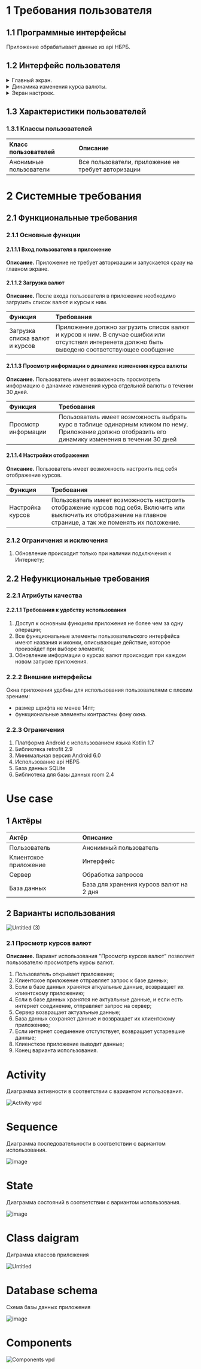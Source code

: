# 1 Требования пользователя


## 1.1 Программные интерфейсы
Приложение обрабатывает данные из api НБРБ. 


## 1.2 Интерфейс пользователя

<details>
<summary>Главный экран.</summary>

![Главный экран](https://user-images.githubusercontent.com/70812017/199709589-0a0aa487-5bc1-4f06-8ecc-fa0d20c95226.jpg)

</details>
  
 <details>
<summary>Динамика изменения курса валюты.</summary>

![Динамика](https://user-images.githubusercontent.com/70812017/199709665-e801408b-0385-4815-a802-b436a02deb2c.jpg) 

</details>

  <details>
<summary>Экран настроек.</summary>

![Экран настройки](https://user-images.githubusercontent.com/70812017/199709707-c49f15a8-3980-47fb-b8bf-c339e9609f36.jpg)

</details>


## 1.3 Характеристики пользователей

### 1.3.1 Классы пользователей

| Класс пользователей | Описание |
|:---|:---|
| Анонимные пользователи | Все пользователи, приложение не требует авторизации |

# 2 Системные требования

<a name="functional_requirements"/>

## 2.1 Функциональные требования

<a name="main_functions"/>

### 2.1.1 Основные функции

<a name="user_logon_to_the_application"/>

#### 2.1.1.1 Вход пользователя в приложение
**Описание.** Приложение не требует авторизации и запускается сразу на главном экране.

<a name="download_products"/>

#### 2.1.1.2 Загрузка валют
**Описание.** После входа пользователя в приложение необходимо загрузить список валют и курсы к ним.

| Функция | Требования | 
|:---|:---|
| Загрузка списка валют и курсов | Приложение должно загрузить список валют и курсов к ним. В случае ошибки или отсутствия интеренета должно быть выведено соответствующее сообщение|

<a name="download_product"/>

#### 2.1.1.3 Просмотр информации о динамике изменения курса валюты
**Описание.** Пользователь имеет возможность просмотреть информацию о данамике изменения курса отдельной валюты в течении 30 дней.

| Функция | Требования | 
|:---|:---|
| Просмотр информации | Пользователь имеет возможность выбрать курс в таблице одинарным кликом по нему. Приложение должно отобразить его динамику изменения в течении 30 дней|

<a name="add_to_cart"/>

#### 2.1.1.4 Настройки отображения
**Описание.** Пользователь имеет возможность настроить под себя отображение курсов.

| Функция | Требования | 
|:---|:---|
| Настройка курсов | Пользователь имеет возможность настроить отображение курсов под себя. Включить или выключить их отображение на главное странице, а так же поменять их положение.|

### 2.1.2 Ограничения и исключения
1. Обновление происходит только при наличии подключения к Интернету;

<a name="non-functional_requirements"/>

## 2.2 Нефункциональные требования

<a name="quality_attributes"/>

### 2.2.1 Атрибуты качества

<a name="requirements_for_ease_of_use"/>

#### 2.2.1.1 Требования к удобству использования
1. Доступ к основным функциям приложения не более чем за одну операции;
2. Все функциональные элементы пользовательского интерфейса имеют названия и иконки, описывающие действие, которое произойдет при выборе элемента;
3. Обновление информации о курсах валют происходит при каждом новом запуске приложения.

<a name="external_interfaces"/>

### 2.2.2 Внешние интерфейсы
Окна приложения удобны для использования пользователями с плохим зрением:
  * размер шрифта не менее 14пт;
  * функциональные элементы контрастны фону окна.

<a name="restrictions"/>

### 2.2.3 Ограничения
1. Платформв Android с использованием языка Kotlin 1.7
2. Библиотека retrofit 2.9
3. Минимальная версия Android 6.0
4. Использование api НБРБ
5. База данных SQLite
6. Библиотека для базы данных room 2.4

# Use case

## 1 Актёры 

| Актёр | Описание |
|:--|:--|
| Пользователь | Анонимный пользователь |
| Клиентское приложение | Интерфейс |
| Сервер | Обработка запросов |
| База данных | База для хранения курсов валют на 2 дня |

## 2 Варианты использования

![Untitled (3)](https://user-images.githubusercontent.com/70812017/204878849-cf781109-4218-4323-90aa-974ca5991a97.png)

### 2.1 Просмотр курсов валют

 **Описание.** Вариант использования "Просмотр курсов валют" позволяет пользователю просмотреть курсы валют.
 
1. Пользователь открывает приложение;
2. Клиентское приложение отправляет запрос к базе данных;
3. Если в базе данных хранятся аткуальные данные, возвращает их клиентскому приложению;
4. Если в базе данных хранятся не актуальные данные, и если есть интернет соединение, отправляет запрос на сервер;
5. Сервер возвращает актуальные данные;
6. База данных сохраняет данные и возвращает их клиентскому приложению;
7. Если интернет соединение отстутствует, возвращает устаревшие данные;
8. Клиенсткое приложение выводит данные;
8. Конец варианта использования.

# Activity

Диаграмма активности в соответствии с вариантом использования.

![Activity vpd](https://user-images.githubusercontent.com/70812017/204910103-b1009a3a-9b44-4190-b569-aebf2781a249.png)

# Sequence

Диаграмма последовательности в соответствии с вариантом использования.

![image](https://user-images.githubusercontent.com/70812017/204915197-97270160-ba4a-4780-a723-14197542987e.png)

# State

Диаграмма состояний в соответствии с вариантом использования.

![image](https://user-images.githubusercontent.com/70812017/204915371-0da596ee-cebf-4951-8131-3b1a97bea4cf.png)

# Class daigram

Диграмма классов приложения 

![Untitled](https://user-images.githubusercontent.com/70812017/206169766-bae34e9b-fb7c-4e02-80a8-93259d208f47.png)

# Database schema

Схема базы данных приложения

![image](https://user-images.githubusercontent.com/70812017/204917232-f76be085-59bb-43ed-8dd1-ba6e884da802.png)

# Components

![Components vpd](https://user-images.githubusercontent.com/70812017/204994116-e29f7caa-6620-46e0-803c-da679d612d2d.png)

